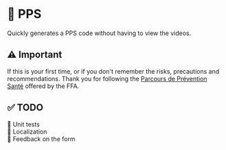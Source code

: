 # 🏃 PPS

Quickly generates a PPS code without having to view the videos.

## ⚠️ Important

If this is your first time, or if you don't remember the risks, precautions and recommendations. Thank you for following the [Parcours de Prévention Santé](https://pps.athle.fr) offered by the FFA.

## ✅ TODO

🔲 Unit tests  
🔲 Localization  
🔲 Feedback on the form
